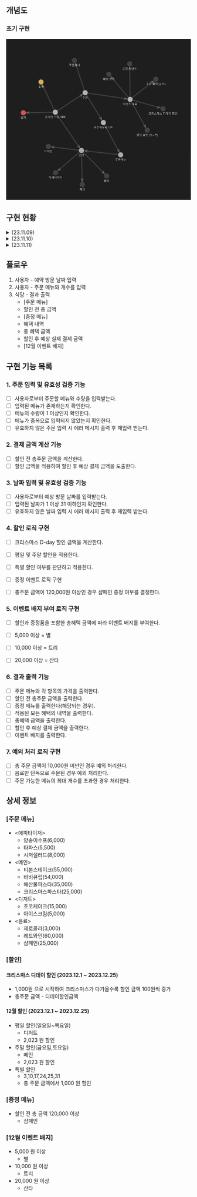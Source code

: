## 개념도

### 초기 구현
![img.png](img.png)

## 구현 현황




<details>
<summary>(23.11.09)</summary> 

- [x] 개념도 설계 및 구현계획 작성 
- [x] 음식,주문, 주문목록, 주문메뉴 구현
- [x] 테스트 코드 구현
  - 음식 : 문자열로 Enum 반환 검증
  - 주문메뉴 : 메뉴가격, 문자열로 주문메뉴 반환 검증
  - 주문목록 : 총 가격 반환 검증 
- [x] 문자열로 Enum 반환 방식 변경
  - interface 내부에 hashMap 인스턴스로 구현
    - 문제점
      - 초기화 되지 않으면 값을 찾을수 없는 문제가 존재
      - 또한 MenuItem 에서 바로 hashMap 접근 가능한 문제가 존재
    - 해결
      - hashMap 을 가지는 유틸리티 클레스인 MenuList 추가
        - 정적 초기화를 사용하여 MenuList가 실행 될 때 음식메뉴들을 전부 저장하도록 구현
        - 정적 초기화를 사용하면 해당 객체를 최초 호출하여 JVM 에 로드될 때 메뉴 리스트를 초기화 함.
- 배운점
  - 정적 초기화 : static {} 
    - 해당 클래스가 처음으로 JVM에 로드 될 때 실행된다.
    - 애플리케이션이 구동되는 과정 중에 특정 클래스가 처음 사용되면, JVM은 그 클래스를 메모리에 로드하고 정적 초기화 블록을 실행한다.
    - 이후에는 추가적인 정적 초기화가 발생하지 않는다.
    - 클래스의 코드가 실행 될 때 로드되므로, 정적 초기화 블록도 그 시점에 실행된다. 
    - 이러한 메커니즘을 Lazy Loading(지연로딩), 또는 Class Loading on Demand 라고 한다.
    
  - lazy loading(지연로딩)
    - JPA 에서만 사용하는 용어인줄 알았으나, 프로그래밍 전반에 걸쳐 사용되는 용어라는것을 배움
    - 필요할 때까지 데이터나 객체의 로드를 연기하는 기법
    - JVM의 기본 동작. 기본값
    - 메모리 사용을 최적화하고, 애플리케이션의 시작 시간을 단축하며, 불필요한 계산을 방지한다.
    - Java의 경우에도, 클래스가 사용되기 전까지는 로딩을 연기한다.
    - 지연 초기화라는 비슷한 용어가 존재하나 다른 개념이다.
    
  - lazy initialization(지연 초기화)
    - 객체가 실제로 사용될 때까지 연기하는 디자인 패턴
    - 개발자가 명시적으로 구현해야 함
    - 리소스가 많이 소모되는 객체 생성을 최적화 하는데 사용
    - 객체가 필요할 때까지 인스턴스화를 연기하여 불필요한 메모리 사용을 줄이고, 초기화에 소요되는 비용을 절약
    
  - 유틸 클레스의 초기화 시점
    - 이전에는 단순히 애플리케이션이 실행 될 때 static 필드에 존재하는 클래스는 전부 초기화가 진행되는줄 알았으나, 지연로딩으로 인하여 해당 클래스에 접근하는 시점에 초기화 된다는것을 학습 
    
  - ConcurrentHashMap 의 필요 시점
    - 애플리케이션 런타임 중에 데이터가 추가되거나 삭제되는 중 동적이 변경이 발생할 때 사용한다.
    - MenuList가 현재는 변경 없이 읽기만 지원하므로 HashMap 만으로도 충분하다.
    
  - JVM의 로드과정 : 모든 클래스 로더는 클래스 로딩 및 초기화 과정을 거친다.
    - 1. 클래스 로더(Class Loaders) : 애플리케이션 실행 시 필요한 클래스를 로드하는 역할을 한다. 모든 클래스들이 필수적으로 로드되는것이 아니며, 모든것들은 필요할 때 로드된다.
      - 부트 스트랩 클래스 로더 : 자바 핵심 API들을 로드 ex) java.lang.Object
      - 확장 클래스 로더 : 표준 자바 API 확장 클래스들을 로드 ex) Java Cryptography Extension(JCE)
      - 시스템 클래스 로더 : 개발자가 작성한 클래스 및 사용자 지정경로에 있는 클래스 로드 ex)Spring Framework, JPA 등
    - 2. 클래스 로딩 및 초기화 : 클래스가 실제로 사용될 때까지 로딩 및 초기화가 연기된다.
      - 로딩 : 클래스 로더가 클래스를 메모리에 로드한다.
      - 링킹 : 로드된 클래스가 검증되고, 클래스 변수(static variables)에 메모리가 할당되며, 참조가 해석된다.
      - 초기화 : 클래스가 실제로 사용될 때 클래스 변수가 최종 값을 할당받고, 초기화 블록이 실행된다. 초기화 순서는 정적 필드와 블록이 먼저, 그 다음에 인스턴스 필드와 생성자가 실행된다.
    
</details>

<details>
<summary>(23.11.10)</summary>

- [x] 크리스마스디데이이벤트 구현
  - 이벤트 기간을 생성자 파라미터로 설정해 확장성 있게 설계하려 시도
  - ChronoUnit 사용하여 로직구현
- [x] WooWaEvent 내부 메서드에 대한 고민
  - 이벤트 로직을 실행하는 ```execute()```
  - 이벤트 기간인지 확인하는 ```isEventActivate()```
  - 크리스마스 이벤트를 보면 어차피 ```isEventActivate()```는 ```execute()``` 시 포함되는데 public으로 둘 필요가 있을까?
    - ```isEventActivate()```를 private로 변경했을 때 예상
      - 캡슐화 원칙을 유지하여 객체 내 데이터를 외부에 노출하지 아니한다.
    - ```isEventActivate()```를 private로 변경했을 때 고민
      - 추후 어떤 로직(ex: 이벤트의 활성/비활성 상태를 확인하고 실행하는 로직)이 구현될지 몰라 섣불리 변경하기가 고민된다.
      - private로 구현해야한다면 다른 이벤트 클래스에 일일이 코드를 적어야한다
    - ```isEventActivate()```를 유틸클래스로 따로 추출했을 때 고민
      - 그렇다면 결국 interface에서 시작날짜와 종료날짜를 가져와야하므로, 코드는 복잡해지고, 이전보다 데이터도 외부에 더 자세히 노출된다.
    - 결론
      - 인터페이스에 ```isEventActivate()```를 사용하는것이 설계를 더 단순화하고, 내부정보를 덜 노출하며, 추후 확장성도 있다고 생각한다.
- [x] 크리스마스디데이할인 이벤트와 다른 이벤트들을 인터페이스로 묶는것에 대한 고민
  - 현재 인터페이스에서 ```execute()```가 받는 파라미터는 LocalDate 하나 뿐인데, 다른 로직들은 orderMenu를 추가적으로 받아야 한다.
    - 그냥 오버로딩해서 받아버리면 쉬울 일이지만, 의미없는 메서드가 생성되어버린다.
  - 해결방안
    1. LocalDate, OrderMenu를 새로운 클래스로 감싸 파라미터로 받는 방법.
       - 장점 : 미래에 파라미터에 추가 정보가 필요한 경우, 쉽게 확장이 가능하다.
       - 단점 : 매개변수를 전달하기 전에, 객체를 생성하여 전달하여야 한다. 코드가 약간 복잡해진다. 또한 크리스마스 할인의 경우 필요없는 OrderMenu 데이터까지 전송된다.
    2. default 메서드를 사용하여 ```isEventActivate()```를 오버로딩하고 둘다 default 메서드로 만드는 방법.
       - 장점 : 기존의 크리스마스 이벤트 클래스에 영향을 미치지 않으면서 새로운 메서드를 추가할 수 있다.
       - 단점 : default 메서드가 많아질수록 인터페이스가 더 복잡해진다.
  - 결론
    - 1번의 경우, 확장성이 좋다는 장점이 있으나, 이를 래핑할 경우 어떤 직관적으로 코드의 역할을 인지할수 없어 보인다.
    - 2번의 경우, 추가적인 메서드가 생길수록 인터페이스가 더 복잡해진다는 단점이 있으나, 현재까지의 이벤트와, 앞으로 이벤트를 생각하더라도, 파라미터가 크게 추가되지는 않아보인다. 또한 기존 코드에 영향이 없다는것이 큰 메리트다.
    - default 메서드를 사용하기로 결정
- 배운점
  - ChronoUnit
    - 날짜 및 시간을 측정하는 단위를 나타내는 열거형
    - ```ChrononUtit.DAYS.between(localDate1, localDate2)``` 를 이용하면 경과일수를 구할 수 있다. 
  
  - Stream.Builder<T>();
    - Stream<T> 인스턴스를 생성하는 데 사용된다.
</details>

<details>
<summary>(23.11.11)</summary>
</details>

## 플로우
1. 사용자 - 예약 방문 날짜 입력
2. 사용자 - 주문 메뉴와 개수를 입력
3. 식당 - 결과 출력
   - [주문 메뉴] 
   - 할인 전 총 금액
   - [증정 메뉴]
   - 혜택 내역
   - 총 혜택 금액
   - 할인 후 예상 실제 결제 금액 
   - [12월 이벤트 배지]

## 구현 기능 목록

### 1. 주문 입력 및 유효성 검증 기능

-[ ] 사용자로부터 주문할 메뉴와 수량을 입력받는다.
-[ ] 입력된 메뉴가 존재하는지 확인한다.
-[ ] 메뉴의 수량이 1 이상인지 확인한다.
-[ ] 메뉴가 중복으로 입력되지 않았는지 확인한다.
-[ ] 유효하지 않은 주문 입력 시 에러 메시지 출력 후 재입력 받는다.

### 2. 결제 금액 계산 기능

-[ ] 할인 전 총주문 금액을 계산한다.
-[ ] 할인 금액을 적용하여 할인 후 예상 결제 금액을 도출한다.

### 3. 날짜 입력 및 유효성 검증 기능

-[ ] 사용자로부터 예상 방문 날짜를 입력받는다.
-[ ] 입력된 날짜가 1 이상 31 이하인지 확인한다.
-[ ] 유효하지 않은 날짜 입력 시 에러 메시지 출력 후 재입력 받는다.

### 4. 할인 로직 구현

-[ ] 크리스마스 D-day 할인 금액을 계산한다.
-[ ] 평일 및 주말 할인을 적용한다.
-[ ] 특별 할인 여부를 판단하고 적용한다.
-[ ] 증정 이벤트 로직 구현

-[ ] 총주문 금액이 120,000원 이상인 경우 샴페인 증정 여부를 결정한다.

### 5. 이벤트 배지 부여 로직 구현

-[ ] 할인과 증정품을 포함한 총혜택 금액에 따라 이벤트 배지를 부여한다.
-[ ] 5,000 이상 = 별
-[ ] 10,000 이상 = 트리
-[ ] 20,000 이상 = 산타


### 6. 결과 출력 기능

-[ ] 주문 메뉴와 각 항목의 가격을 출력한다.
-[ ] 할인 전 총주문 금액을 출력한다.
-[ ] 증정 메뉴를 출력한다(해당되는 경우).
-[ ] 적용된 모든 혜택의 내역을 출력한다.
-[ ] 총혜택 금액을 출력한다.
-[ ] 할인 후 예상 결제 금액을 출력한다.
-[ ] 이벤트 배지를 출력한다.

### 7. 예외 처리 로직 구현

-[ ] 총 주문 금액이 10,000원 미만인 경우 예외 처리한다.
-[ ] 음료만 단독으로 주문된 경우 예외 처리한다.
-[ ] 주문 가능한 메뉴의 최대 개수를 초과한 경우 처리한다.

## 상세 정보
### [주문 메뉴]
- <애피타이저>
  - 양송이수프(6,000)
  - 타파스(5,500)
  - 시저샐러드(8,000)
- <메인>
  - 티본스테이크(55,000)
  - 바비큐립(54,000)
  - 해산물파스타(35,000)
  - 크리스마스파스타(25,000)
- <디저트>
  - 초코케이크(15,000)
  - 아이스크림(5,000)
- <음료>
  - 제로콜라(3,000)
  - 레드와인(60,000)
  - 샴페인(25,000)

### [할인]
#### 크리스마스 디데이 할인 (2023.12.1 ~ 2023.12.25)
- 1,000원 으로 시작하여 크리스마스가 다가올수록 할인 금액 100원씩 증가
- 총주문 금액 - 디데이할인금액

#### 12월 할인 (2023.12.1 ~ 2023.12.25)
- 평일 할인(일요일~목요일)
  - 디저트
  - 2,023 원 할인
- 주말 할인(금요일,토요일)
  - 메인
  - 2,023 원 할인
- 특별 할인
  - 3,10,17,24,25,31 
  - 총 주문 금액에서 1,000 원 할인


### [증정 메뉴]
- 할인 전 총 금액 120,000 이상
  - 샴페인

### [12월 이벤트 배지]
- 5,000 원 이상
  - 별
- 10,000 원 이상
  - 트리
- 20,000 원 이상
  - 산타
